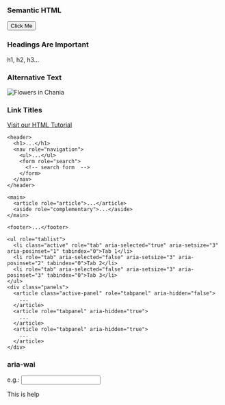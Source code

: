 ### Semantic HTML
<button>Click Me</button>

### Headings Are Important
h1, h2, h3...

### Alternative Text
<img src="img_chania.jpg" alt="Flowers in Chania">


### Link Titles
<a href="https://www.w3schools.com/html/" title="Go to W3Schools HTML section">Visit our HTML Tutorial</a>


```
<header>
  <h1>...</h1>
  <nav role="navigation">
    <ul>...</ul>
    <form role="search">
      <!-- search form  -->
    </form>
  </nav>
</header>

<main>
  <article role="article">...</article>
  <aside role="complementary">...</aside>
</main>

<footer>...</footer>

```

```
<ul role="tablist">
  <li class="active" role="tab" aria-selected="true" aria-setsize="3" aria-posinset="1" tabindex="0">Tab 1</li>
  <li role="tab" aria-selected="false" aria-setsize="3" aria-posinset="2" tabindex="0">Tab 2</li>
  <li role="tab" aria-selected="false" aria-setsize="3" aria-posinset="3" tabindex="0">Tab 3</li>
</ul>
<div class="panels">
  <article class="active-panel" role="tabpanel" aria-hidden="false">
    ...
  </article>
  <article role="tabpanel" aria-hidden="true">
    ...
  </article>
  <article role="tabpanel" aria-hidden="true">
    ...
  </article>
</div>
```

### aria-wai
e.g.: 
<input 
  aria-invalid="true" 
  aria-describedby="error-id- help-mZuiu2mL-" 
  aria-labelledby="label-id" formnovalidate="" type="text" value="" style="resize: none;">
<p class="FieldWrapper__help" tabindex="-1" id="help-mZuiu2mL-">This is help</p>
